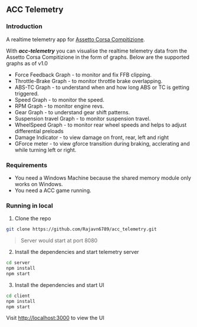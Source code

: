 ## ACC Telemetry
### Introduction
A realtime telemetry app for [Assetto Corsa Compitizione](https://www.assettocorsa.it/competizione/).

With ***acc-telemetry*** you can visualise the realtime telemetry data from the Assetto Corsa Compitizione in the form of graphs. Below are the supported graphs as of v1.0

- Force Feedback Graph -  to monitor and fix FFB clipping.
- Throttle-Brake Graph - to monitor throttle brake overlapping.
- ABS-TC Graph -  to understand when and how long ABS or TC is getting triggered.
- Speed Graph -  to monitor the speed.
- RPM Graph -  to monitor engine revs.
- Gear Graph -  to understand gear shift patterns.
- Suspension travel Graph - to monitor suspension travel.
- WheelSpeed Graph - to monitor rear wheel speeds and helps to adjust differential preloads
- Damage Indicator - to view damage on front, rear, left and right
- GForce meter - to view gforce transition during braking, acclerating and while turning left or right.


### Requirements
- You need a Windows Machine because the shared memory module only works on Windows.
- You need a ACC game running.

### Running in local
1. Clone the repo
```sh
git clone https://github.com/Rajavn6789/acc_telemetry.git
```
> Server would start at port 8080
2. Install the dependencies and start telemetry server
```sh
cd server
npm install
npm start
```

3. Install the dependencies and start UI
```sh
cd client
npm install
npm start
```
Visit [http://localhost:3000](http://localhost:3000) to view the UI
